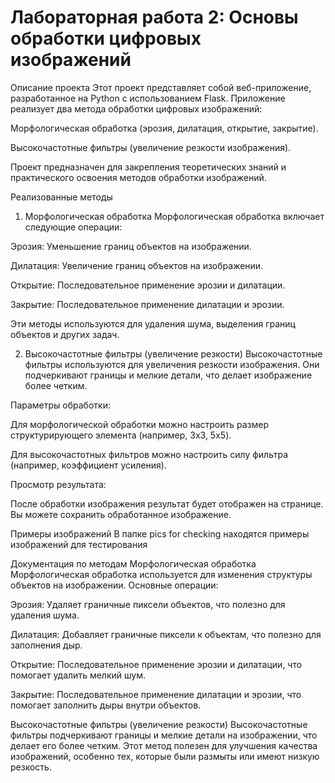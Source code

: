 # Лабораторная работа 2: Основы обработки цифровых изображений
Описание проекта
Этот проект представляет собой веб-приложение, разработанное на Python с использованием Flask. Приложение реализует два метода обработки цифровых изображений:

Морфологическая обработка (эрозия, дилатация, открытие, закрытие).

Высокочастотные фильтры (увеличение резкости изображения).

Проект предназначен для закрепления теоретических знаний и практического освоения методов обработки изображений.

Реализованные методы
1. Морфологическая обработка
Морфологическая обработка включает следующие операции:

Эрозия: Уменьшение границ объектов на изображении.

Дилатация: Увеличение границ объектов на изображении.

Открытие: Последовательное применение эрозии и дилатации.

Закрытие: Последовательное применение дилатации и эрозии.

Эти методы используются для удаления шума, выделения границ объектов и других задач.

2. Высокочастотные фильтры (увеличение резкости)
Высокочастотные фильтры используются для увеличения резкости изображения. Они подчеркивают границы и мелкие детали, что делает изображение более четким.

Параметры обработки:

Для морфологической обработки можно настроить размер структурирующего элемента (например, 3x3, 5x5).

Для высокочастотных фильтров можно настроить силу фильтра (например, коэффициент усиления).

Просмотр результата:

После обработки изображения результат будет отображен на странице. Вы можете сохранить обработанное изображение.

Примеры изображений
В папке pics for checking находятся примеры изображений для тестирования

Документация по методам
Морфологическая обработка
Морфологическая обработка используется для изменения структуры объектов на изображении. Основные операции:

Эрозия: Удаляет граничные пиксели объектов, что полезно для удаления шума.

Дилатация: Добавляет граничные пиксели к объектам, что полезно для заполнения дыр.

Открытие: Последовательное применение эрозии и дилатации, что помогает удалить мелкий шум.

Закрытие: Последовательное применение дилатации и эрозии, что помогает заполнить дыры внутри объектов.

Высокочастотные фильтры (увеличение резкости)
Высокочастотные фильтры подчеркивают границы и мелкие детали на изображении, что делает его более четким. Этот метод полезен для улучшения качества изображений, особенно тех, которые были размыты или имеют низкую резкость.
